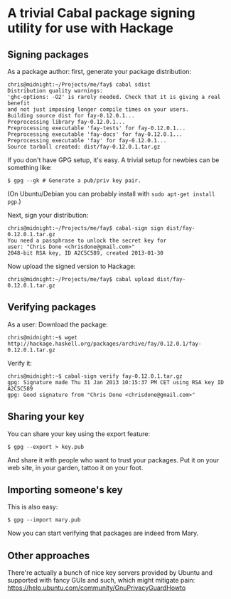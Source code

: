 A trivial Cabal package signing utility for use with Hackage
============================================================

## Signing packages

As a package author: first, generate your package distribution:

    chris@midnight:~/Projects/me/fay$ cabal sdist
    Distribution quality warnings:
    'ghc-options: -O2' is rarely needed. Check that it is giving a real benefit
    and not just imposing longer compile times on your users.
    Building source dist for fay-0.12.0.1...
    Preprocessing library fay-0.12.0.1...
    Preprocessing executable 'fay-tests' for fay-0.12.0.1...
    Preprocessing executable 'fay-docs' for fay-0.12.0.1...
    Preprocessing executable 'fay' for fay-0.12.0.1...
    Source tarball created: dist/fay-0.12.0.1.tar.gz

If you don't have GPG setup, it's easy. A trivial setup for newbies can be something like:

    $ gpg --gk # Generate a pub/priv key pair.

(On Ubuntu/Debian you can probably install with `sudo apt-get install pgp`.)

Next, sign your distribution:

    chris@midnight:~/Projects/me/fay$ cabal-sign sign dist/fay-0.12.0.1.tar.gz
    You need a passphrase to unlock the secret key for
    user: "Chris Done <chrisdone@gmail.com>"
    2048-bit RSA key, ID A2C5C589, created 2013-01-30

Now upload the signed version to Hackage:

    chris@midnight:~/Projects/me/fay$ cabal upload dist/fay-0.12.0.1.tar.gz

## Verifying packages

As a user: Download the package:

    chris@midnight:~$ wget http://hackage.haskell.org/packages/archive/fay/0.12.0.1/fay-0.12.0.1.tar.gz

Verify it:

    chris@midnight:~$ cabal-sign verify fay-0.12.0.1.tar.gz
    gpg: Signature made Thu 31 Jan 2013 10:15:37 PM CET using RSA key ID A2C5C589
    gpg: Good signature from "Chris Done <chrisdone@gmail.com>"

## Sharing your key

You can share your key using the export feature:

    $ gpg --export > key.pub

And share it with people who want to trust your packages. Put it on
your web site, in your garden, tattoo it on your foot.

## Importing someone's key

This is also easy:

    $ gpg --import mary.pub

Now you can start verifying that packages are indeed from Mary.

## Other approaches

There're actually a bunch of nice key servers provided by Ubuntu and
supported with fancy GUIs and such, which might mitigate pain:
https://help.ubuntu.com/community/GnuPrivacyGuardHowto
